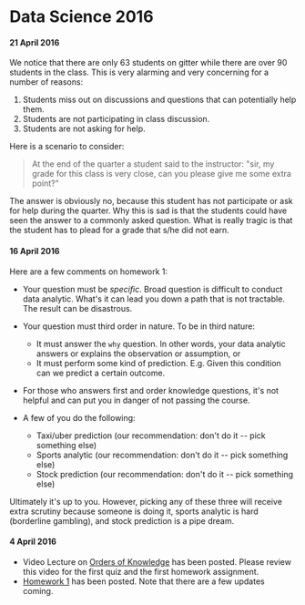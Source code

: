 # Data Science 2016

#### 21 April 2016

We notice that there are only 63 students on gitter while there are over 90 students in the class.  This is very alarming and very concerning for a number of reasons:

1. Students miss out on discussions and questions that can potentially help them.
2. Students are not participating in class discussion.
3. Students are not asking for help.

Here is a scenario to consider:

> At the end of the quarter a student said to the instructor: "sir, my grade for this class is very close, can you please give me some extra point?"

The answer is obviously no, because this student has not participate or ask for help during the quarter.  Why this is sad is that the students could have seen the answer to a commonly asked question.  What is really tragic is that the student has to plead for a grade that s/he did not earn. 

#### 16 April 2016

Here are a few comments on homework 1:

- Your question must be _specific_.  Broad question is difficult to conduct data analytic.  What's it can lead you down a path that is not tractable.  The result can be disastrous.

- Your question must third order in nature.  To be in third nature:
  - It must answer the `why` question.  In other words, your data analytic answers or explains the observation or assumption, or
  - It must perform some kind of prediction.  E.g. Given this condition can we predict a certain outcome.

- For those who answers first and order knowledge questions, it's not helpful and can put you in danger of not passing the course.

- A few of you do the following:
  - Taxi/uber prediction (our recommendation: don't do it -- pick something else)
  - Sports analytic (our recommendation: don't do it -- pick something else) 
  - Stock prediction (our recommendation: don't do it -- pick something else)

Ultimately it's up to you.  However, picking any of these three will receive extra scrutiny because someone is doing it, sports analytic is hard (borderline gambling), and stock prediction is a pipe dream.


#### 4 April 2016

- Video Lecture on [Orders of Knowledge](https://youtu.be/fEVZG5nYzqM) has been posted.  Please review this video for the first quiz and the first homework assignment.
- [Homework 1](notes/homeworks/homework1.md) has been posted.  Note that there are a few updates coming.  
